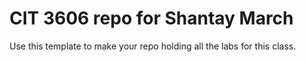 # CIT 3606 repo for Shantay March

Use this template to make your repo holding all the labs for this class.